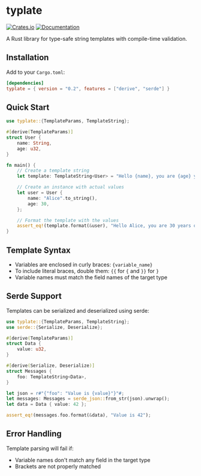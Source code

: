 # typlate
 
[![Crates.io](https://img.shields.io/crates/v/typlate.svg)](https://crates.io/crates/typlate)
[![Documentation](https://docs.rs/typlate/badge.svg)](https://docs.rs/typlate)
 
A Rust library for type-safe string templates with compile-time validation.

## Installation
 
Add to your `Cargo.toml`:
 
```toml
[dependencies]
typlate = { version = "0.2", features = ["derive", "serde"] }
```

## Quick Start

```rs
use typlate::{TemplateParams, TemplateString};

#[derive(TemplateParams)]
struct User {
    name: String,
    age: u32,
}

fn main() {
    // Create a template string
    let template: TemplateString<User> = "Hello {name}, you are {age} years old!".parse().unwrap();

    // Create an instance with actual values
    let user = User {
        name: "Alice".to_string(),
        age: 30,
    };

    // Format the template with the values
    assert_eq!(template.format(&user), "Hello Alice, you are 30 years old!");
}
```

## Template Syntax

- Variables are enclosed in curly braces: `{variable_name}`
- To include literal braces, double them: `{{` for `{` and `}}` for `}`
- Variable names must match the field names of the target type

## Serde Support

Templates can be serialized and deserialized using serde:

```rs
use typlate::{TemplateParams, TemplateString};
use serde::{Serialize, Deserialize};

#[derive(TemplateParams)]
struct Data {
    value: u32,
}

#[derive(Serialize, Deserialize)]
struct Messages {
    foo: TemplateString<Data>,
}

let json = r#"{"foo": "Value is {value}"}"#;
let messages: Messages = serde_json::from_str(json).unwrap();
let data = Data { value: 42 };

assert_eq!(messages.foo.format(&data), "Value is 42");
```

## Error Handling

Template parsing will fail if:

- Variable names don't match any field in the target type
- Brackets are not properly matched
